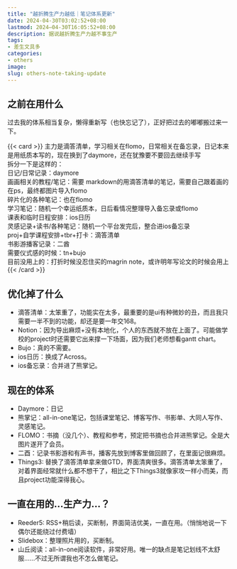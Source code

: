 ```yaml
---
title: "越折腾生产力越低｜笔记体系更新"
date: 2024-04-30T03:02:52+08:00
lastmod: 2024–04-30T16:05:52+08:00
description: 据说越折腾生产力越不事生产
tags:
- 差生文具多
categories:
- others
image: 
slug: others-note-taking-update
---
```



## 之前在用什么
过去我的体系相当复杂，懒得重新写（也快忘记了），正好把过去的嘟嘟搬过来一下。

{{< card >}}
主力是滴答清单，学习相关在flomo，日常相关在备忘录，日记本来是用纸质本写的，现在换到了daymore，还在犹豫要不要回去继续手写
<br>
拆分一下是这样的：
<br>
日记/日常记录：daymore
<br>
画画相关的教程/笔记：需要 markdown的用滴答清单的笔记，需要自己跟着画的在ps，最终都图片导入flomo
<br>
碎片化的各种笔记：也在flomo
<br>
学习笔记：随机一个幸运纸质本，日后看情况整理导入备忘录或flomo
<br>
课表和临时日程安排：ios日历
<br>
灵感记录+读书/各种笔记：随机一个平台发完后，整合进ios备忘录
<br>
proj+自学课程安排+tbr+打卡：滴答清单
<br>
书影游播客记录：二酋
<br>
需要仪式感的时候：tn+bujo
<br>
目前没用上的：打折时候没忍住买的magrin note，或许明年写论文的时候会用上
{{< /card >}}
## 优化掉了什么

- 滴答清单：太笨重了，功能实在太多，最重要的是ui有种微妙的丑，而且我只需要一半不到的功能，却还是要一年交168。
- Notion：因为导出麻烦+没有本地化，个人的东西就不放在上面了。可能做学校的project时还需要它出来撑一下场面，因为我们老师想看gantt chart。
- Bujo：真的不需要。
- ios日历：换成了Across。
- ios备忘录：合并进了熊掌记。

## 现在的体系

- Daymore：日记
- 熊掌记：all-in-one笔记，包括课堂笔记、博客写作、书影单、大同人写作、灵感笔记。
- FLOMO：书摘（没几个）、教程和参考，预定把书摘也合并进熊掌记。全是大图片遂开了会员。
- 二酉：记录书影游和有声书，播客先放到博客里做回顾了，在里面记很麻烦。
- Things3: 替换了滴答清单拿来做GTD，界面清爽很多。滴答清单太笨重了，对着界面经常就什么都不想干了，相比之下Things3就像家攻一样小而美，而且project功能深得我心。

## 一直在用的…生产力…？
- Reeder5: RSS+稍后读，买断制，界面简洁优美，一直在用。（悄悄地说一下偶尔还能绕过付费墙）
- Slidebox：整理照片用的，买断制。
- 山丘阅读：all-in-one阅读软件，非常好用。唯一的缺点是笔记划线不太舒服……不过无所谓我也不怎么做笔记。